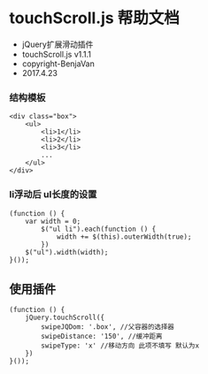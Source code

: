 # touchScroll.js 帮助文档

- jQuery扩展滑动插件
- touchScroll.js v1.1.1
- copyright-BenjaVan
- 2017.4.23


### 结构模板
	<div class="box">
		<ul>
			<li>1</li>
			<li>2</li>
			<li>3</li>
			...
		</ul>
	</div>


### li浮动后 ul长度的设置
	(function () {
		var width = 0;
			$("ul li").each(function () {
				width += $(this).outerWidth(true);
			})
		$("ul").width(width);
	}());


## 使用插件
	(function () {
		jQuery.touchScroll({
			swipeJQDom: '.box', //父容器的选择器
			swipeDistance: '150', //缓冲距离
			swipeType: 'x' //移动方向 此项不填写 默认为x
		})
	}());
